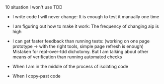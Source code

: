 10 situation I won't use TDD

- I write code I will never change:
  It is enough to test it manually one time
  
- I am figuring out how to make it work:
  The frequency of changing aip is high

- I can get faster feedback than running tests:
  (working on one page prototype
  -> with the right tools, simple page refresh is enough)
  Mistaken for repl-over-tdd dichotomy.
  But I am talking about other means of verification
  than running automated checks

- When I am in the middle of the process of isolating code

- When I copy-past code
